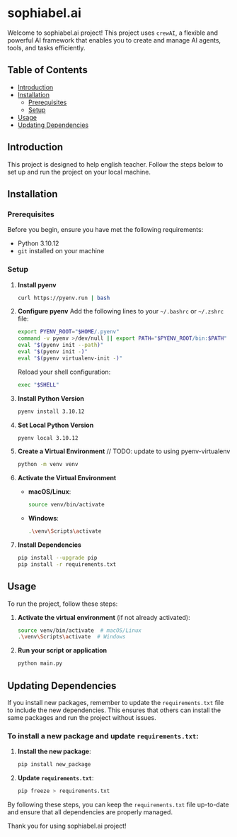 # sophiabel.ai

Welcome to sophiabel.ai project! This project uses `crewAI`, a flexible and powerful AI framework that enables you to create and manage AI agents, tools, and tasks efficiently.

## Table of Contents

- [Introduction](#introduction)
- [Installation](#installation)
  - [Prerequisites](#prerequisites)
  - [Setup](#setup)
- [Usage](#usage)
- [Updating Dependencies](#updating-dependencies)

## Introduction

This project is designed to help english teacher. Follow the steps below to set up and run the project on your local machine.

## Installation

### Prerequisites

Before you begin, ensure you have met the following requirements:

- Python 3.10.12
- `git` installed on your machine

### Setup

1. **Install pyenv**

   ```bash
   curl https://pyenv.run | bash
   ```

2. **Configure pyenv**
   Add the following lines to your `~/.bashrc` or `~/.zshrc` file:

   ```bash
   export PYENV_ROOT="$HOME/.pyenv"
   command -v pyenv >/dev/null || export PATH="$PYENV_ROOT/bin:$PATH"
   eval "$(pyenv init --path)"
   eval "$(pyenv init -)"
   eval "$(pyenv virtualenv-init -)"
   ```

   Reload your shell configuration:

   ```bash
   exec "$SHELL"
   ```

3. **Install Python Version**

   ```bash
   pyenv install 3.10.12
   ```

4. **Set Local Python Version**

   ```bash
   pyenv local 3.10.12
   ```

5. **Create a Virtual Environment**
   // TODO: update to using pyenv-virtualenv

   ```bash
   python -m venv venv
   ```

6. **Activate the Virtual Environment**

   - **macOS/Linux**:
     ```bash
     source venv/bin/activate
     ```
   - **Windows**:
     ```bash
     .\venv\Scripts\activate
     ```

7. **Install Dependencies**

   ```bash
   pip install --upgrade pip
   pip install -r requirements.txt
   ```

## Usage

To run the project, follow these steps:

1. **Activate the virtual environment** (if not already activated):

   ```bash
   source venv/bin/activate  # macOS/Linux
   .\venv\Scripts\activate  # Windows
   ```

2. **Run your script or application**
   ```bash
   python main.py
   ```

## Updating Dependencies

If you install new packages, remember to update the `requirements.txt` file to include the new dependencies. This ensures that others can install the same packages and run the project without issues.

### To install a new package and update `requirements.txt`:

1. **Install the new package**:

   ```bash
   pip install new_package
   ```

2. **Update `requirements.txt`**:
   ```bash
   pip freeze > requirements.txt
   ```

By following these steps, you can keep the `requirements.txt` file up-to-date and ensure that all dependencies are properly managed.

Thank you for using sophiabel.ai project!
